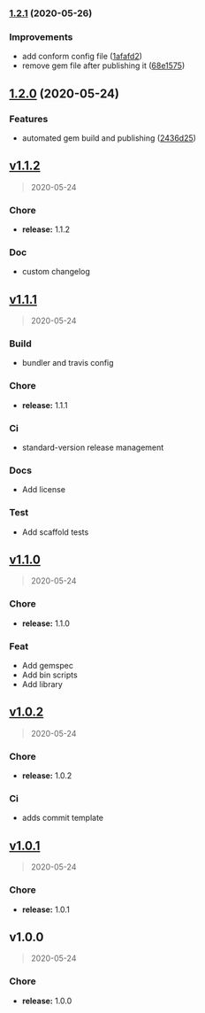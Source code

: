 
### [1.2.1](https://github.com/kirtfitzpatrick/release_experiments/compare/v1.2.0...v1.2.1) (2020-05-26)


### Improvements

* add conform config file ([1afafd2](https://github.com/kirtfitzpatrick/release_experiments/commit/1afafd22ed2f00dbe55e245b0845ea9d19f865f0))
* remove gem file after publishing it ([68e1575](https://github.com/kirtfitzpatrick/release_experiments/commit/68e1575664fdf08e264e40a64c876abcd72c99aa))

## [1.2.0](https://github.com/kirtfitzpatrick/release_experiments/compare/v1.1.9...v1.2.0) (2020-05-24)


### Features

* automated gem build and publishing ([2436d25](https://github.com/kirtfitzpatrick/release_experiments/commit/2436d251ee86784ddab04909fb83ec8b0b0cba23))

<a name="v1.1.2"></a>
## [v1.1.2](https://github.com/kirtfitzpatrick/release_experiments/compare/v1.1.1...v1.1.2)

> 2020-05-24

### Chore

* **release:** 1.1.2

### Doc

* custom changelog


<a name="v1.1.1"></a>
## [v1.1.1](https://github.com/kirtfitzpatrick/release_experiments/compare/v1.1.0...v1.1.1)

> 2020-05-24

### Build

* bundler and travis config

### Chore

* **release:** 1.1.1

### Ci

* standard-version release management

### Docs

* Add license

### Test

* Add scaffold tests


<a name="v1.1.0"></a>
## [v1.1.0](https://github.com/kirtfitzpatrick/release_experiments/compare/v1.0.2...v1.1.0)

> 2020-05-24

### Chore

* **release:** 1.1.0

### Feat

* Add gemspec
* Add bin scripts
* Add library


<a name="v1.0.2"></a>
## [v1.0.2](https://github.com/kirtfitzpatrick/release_experiments/compare/v1.0.1...v1.0.2)

> 2020-05-24

### Chore

* **release:** 1.0.2

### Ci

* adds commit template


<a name="v1.0.1"></a>
## [v1.0.1](https://github.com/kirtfitzpatrick/release_experiments/compare/v1.0.0...v1.0.1)

> 2020-05-24

### Chore

* **release:** 1.0.1


<a name="v1.0.0"></a>
## v1.0.0

> 2020-05-24

### Chore

* **release:** 1.0.0
